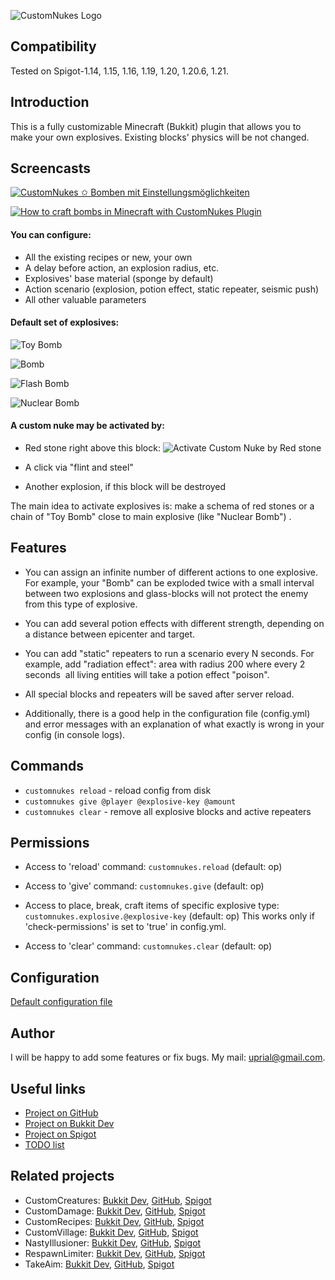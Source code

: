 ![CustomNukes Logo](images/customnukes-logo.png)

## Compatibility

Tested on Spigot-1.14, 1.15, 1.16, 1.19, 1.20, 1.20.6, 1.21.


## Introduction

This is a fully customizable Minecraft (Bukkit) plugin that allows you to make your own explosives.
Existing blocks' physics will be not changed.

## Screencasts

[![CustomNukes ✩ Bomben mit Einstellungsmöglichkeiten](http://img.youtube.com/vi/6CafoRSWlzA/0.jpg)](http://www.youtube.com/watch?v=6CafoRSWlzA)

[![How to craft bombs in Minecraft with CustomNukes Plugin](http://img.youtube.com/vi/NkgRSTF6yCQ/0.jpg)](http://www.youtube.com/watch?v=NkgRSTF6yCQ)

#### You can configure:
* All the existing recipes or new, your own
* A delay before action, an explosion radius, etc.
* Explosives' base material (sponge by default)
* Action scenario (explosion, potion effect, static repeater, seismic push)
* All other valuable parameters

#### Default set of explosives:

![Toy Bomb](https://raw.githubusercontent.com/uprial/customnukes/master/images/Toy_Bomb.png)

![Bomb](https://raw.githubusercontent.com/uprial/customnukes/master/images/Bomb.png)

![Flash Bomb](https://raw.githubusercontent.com/uprial/customnukes/master/images/Flash_Bomb.png)

![Nuclear Bomb](https://raw.githubusercontent.com/uprial/customnukes/master/images/Nuclear_Bomb.png)

#### A custom nuke may be activated by:

* Red stone right above this block:
![Activate Custom Nuke by Red stone](https://raw.githubusercontent.com/uprial/customnukes/master/images/Activate.png)

* A click via "flint and steel"

* Another explosion, if this block will be destroyed

The main idea to activate explosives is: make a schema of red stones
or a chain of "Toy Bomb" close to main explosive (like "Nuclear Bomb") .

## Features
* You can assign an infinite number of different actions to one explosive. For example, your "Bomb" can be exploded twice with a small interval between two explosions and glass-blocks will not protect the enemy from this type of explosive.

* You can add several potion effects with different strength, depending on a distance between epicenter and target.

* You can add "static" repeaters to run a scenario every N seconds. For example, add "radiation effect": area with radius 200 where every 2 seconds  all living entities will take a potion effect "poison".

* All special blocks and repeaters will be saved after server reload.

* Additionally, there is a good help in the configuration file (config.yml) and error messages with an explanation of what exactly is wrong in your config (in console logs).

## Commands

* `customnukes reload` - reload config from disk
* `customnukes give @player @explosive-key @amount`
* `customnukes clear` - remove all explosive blocks and active repeaters

## Permissions

* Access to 'reload' command:
`customnukes.reload` (default: op)

* Access to 'give' command:
`customnukes.give` (default: op)

* Access to place, break, craft items of specific explosive type: 
`customnukes.explosive.@explosive-key` (default: op)
This works only if 'check-permissions' is set to 'true' in config.yml.

* Access to 'clear' command:
`customnukes.clear` (default: op)

## Configuration
[Default configuration file](src/main/resources/config.yml)

## Author
I will be happy to add some features or fix bugs. My mail: uprial@gmail.com.

## Useful links
* [Project on GitHub](https://github.com/uprial/customnukes/)
* [Project on Bukkit Dev](http://dev.bukkit.org/bukkit-plugins/customnukes/)
* [Project on Spigot](https://www.spigotmc.org/resources/customnukes.68710/)
* [TODO list](TODO.md)

## Related projects
* CustomCreatures: [Bukkit Dev](http://dev.bukkit.org/bukkit-plugins/customcreatures/), [GitHub](https://github.com/uprial/customcreatures), [Spigot](https://www.spigotmc.org/resources/customcreatures.68711/)
* CustomDamage: [Bukkit Dev](http://dev.bukkit.org/bukkit-plugins/customdamage/), [GitHub](https://github.com/uprial/customdamage), [Spigot](https://www.spigotmc.org/resources/customdamage.68712/)
* CustomRecipes: [Bukkit Dev](https://dev.bukkit.org/projects/custom-recipes), [GitHub](https://github.com/uprial/customrecipes/), [Spigot](https://www.spigotmc.org/resources/customrecipes.89435/)
* CustomVillage: [Bukkit Dev](http://dev.bukkit.org/bukkit-plugins/customvillage/), [GitHub](https://github.com/uprial/customvillage/), [Spigot](https://www.spigotmc.org/resources/customvillage.69170/)
* NastyIllusioner: [Bukkit Dev](https://legacy.curseforge.com/minecraft/bukkit-plugins/nastyillusioner), [GitHub](https://github.com/uprial/nastyillusioner), [Spigot](https://www.spigotmc.org/resources/nastyillusioner.109715/)
* RespawnLimiter: [Bukkit Dev](https://www.curseforge.com/minecraft/bukkit-plugins/respawn-limiter), [GitHub](https://github.com/uprial/respawnlimiter/), [Spigot](https://www.spigotmc.org/resources/respawnlimiter.106469/)
* TakeAim: [Bukkit Dev](https://dev.bukkit.org/projects/takeaim), [GitHub](https://github.com/uprial/takeaim), [Spigot](https://www.spigotmc.org/resources/takeaim.68713/)
